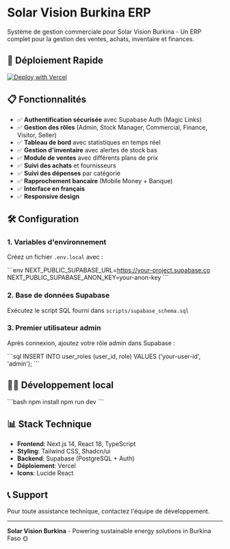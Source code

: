 # Solar Vision Burkina ERP

Système de gestion commerciale pour Solar Vision Burkina - Un ERP complet pour la gestion des ventes, achats, inventaire et finances.

## 🚀 Déploiement Rapide

[![Deploy with Vercel](https://vercel.com/button)](https://vercel.com/new/clone?repository-url=https://github.com/YOUR_USERNAME/solar-vision-burkina-erp)

## 📋 Fonctionnalités

- ✅ **Authentification sécurisée** avec Supabase Auth (Magic Links)
- ✅ **Gestion des rôles** (Admin, Stock Manager, Commercial, Finance, Visitor, Seller)
- ✅ **Tableau de bord** avec statistiques en temps réel
- ✅ **Gestion d'inventaire** avec alertes de stock bas
- ✅ **Module de ventes** avec différents plans de prix
- ✅ **Suivi des achats** et fournisseurs
- ✅ **Suivi des dépenses** par catégorie
- ✅ **Rapprochement bancaire** (Mobile Money + Banque)
- ✅ **Interface en français**
- ✅ **Responsive design**

## 🛠️ Configuration

### 1. Variables d'environnement

Créez un fichier `.env.local` avec :

\`\`\`env
NEXT_PUBLIC_SUPABASE_URL=https://your-project.supabase.co
NEXT_PUBLIC_SUPABASE_ANON_KEY=your-anon-key
\`\`\`

### 2. Base de données Supabase

Exécutez le script SQL fourni dans `scripts/supabase_schema.sql`

### 3. Premier utilisateur admin

Après connexion, ajoutez votre rôle admin dans Supabase :

\`\`\`sql
INSERT INTO user_roles (user_id, role) VALUES ('your-user-id', 'admin');
\`\`\`

## 🏃‍♂️ Développement local

\`\`\`bash
npm install
npm run dev
\`\`\`

## 📊 Stack Technique

- **Frontend**: Next.js 14, React 18, TypeScript
- **Styling**: Tailwind CSS, Shadcn/ui
- **Backend**: Supabase (PostgreSQL + Auth)
- **Déploiement**: Vercel
- **Icons**: Lucide React

## 📞 Support

Pour toute assistance technique, contactez l'équipe de développement.

---

**Solar Vision Burkina** - Powering sustainable energy solutions in Burkina Faso 🌞
